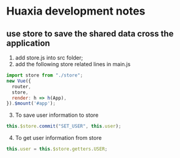 # Huaxia development notes

## use store to save the shared data cross the application
1. add store.js into src folder;
2. add the following store related lines in main.js
```js
import store from "./store";
new Vue({
  router,
  store,
  render: h => h(App),
}).$mount('#app');
```
3. To save user information to store
```js
this.$store.commit("SET_USER", this.user);
```

4. To get user information from store
```js
this.user = this.$store.getters.USER;
```